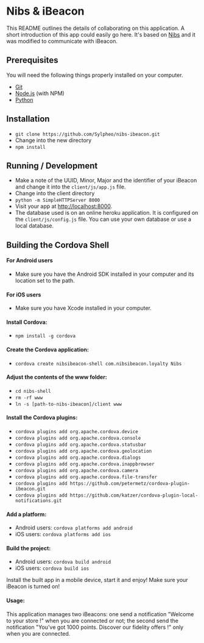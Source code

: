 # Nibs & iBeacon

This README outlines the details of collaborating on this application.
A short introduction of this app could easily go here.
It's based on [Nibs](http://heroku.github.io/nibs/) and it was modified to communicate with iBeacon. 

## Prerequisites

You will need the following things properly installed on your computer.

* [Git](http://git-scm.com/)
* [Node.js](http://nodejs.org/) (with NPM)
* [Python](https://www.python.org/) 

## Installation

* `git clone https://github.com/Sylpheo/nibs-ibeacon.git`
* Change into the new directory
* `npm install`

## Running / Development

* Make a note of the UUID, Minor, Major and the identifier of your iBeacon and change it into the `client/js/app.js` file.
* Change into the client directory
* `python -m SimpleHTTPServer 8000`
* Visit your app at [http://localhost:8000](http://localhost:8000).
* The database used is on an online heroku application. It is configured on the `client/js/config.js` file. You can use your own database or use a local database.

## Building the Cordova Shell

#### For Android users

* Make sure you have the Android SDK installed in your computer and its location set to the path.

#### For iOS users

* Make sure you have Xcode installed in your computer.

#### Install Cordova:
* `npm install -g cordova`

#### Create the Cordova application:
* `cordova create nibsibeacon-shell com.nibsibeacon.loyalty Nibs`

#### Adjust the contents of the www folder:
* `cd nibs-shell`
* `rm -rf www`
* `ln -s [path-to-nibs-ibeacon]/client www`

#### Install the Cordova plugins:
* `cordova plugins add org.apache.cordova.device`
* `cordova plugins add org.apache.cordova.console`
* `cordova plugins add org.apache.cordova.statusbar`
* `cordova plugins add org.apache.cordova.geolocation`
* `cordova plugins add org.apache.cordova.dialogs`
* `cordova plugins add org.apache.cordova.inappbrowser`
* `cordova plugins add org.apache.cordova.camera`
* `cordova plugins add org.apache.cordova.file-transfer`
* `cordova plugins add https://github.com/petermetz/cordova-plugin-ibeacon.git`
* `cordova plugins add https://github.com/katzer/cordova-plugin-local-notifications.git`

#### Add a platform:
* Android users: `cordova platforms add android`
* iOS users: `cordova platforms add ios`

#### Build the project:
* Android users: `cordova build android`
* iOS users: `cordova build ios`

Install the built app in a mobile device, start it and enjoy!
Make sure your iBeacon is turned on!

#### Usage:
This application manages two iBeacons: one send a notification "Welcome to your store !" when you are connected or not; the second send the notification "You've got 1000 points. Discover our fidelity offers !" only when you are connected.
